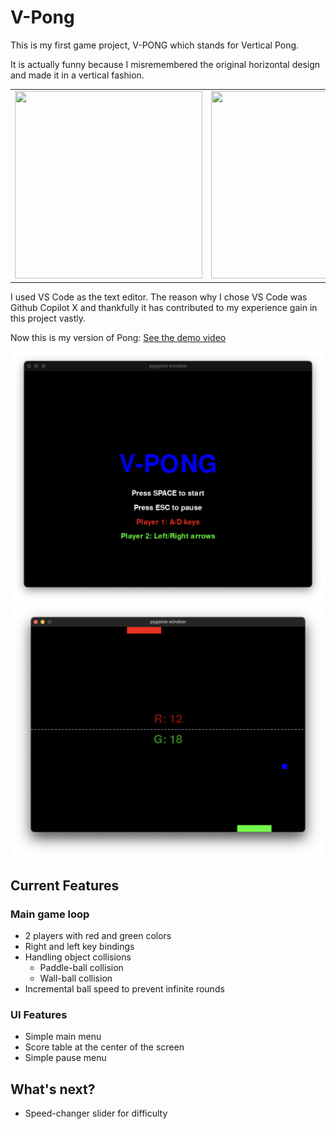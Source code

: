 # V-Pong
 
This is my first game project, V-PONG which stands for Vertical Pong.

It is actually funny because I misremembered the original horizontal design and made it in a vertical fashion.

<div align="center">
  <table>
    <tr>
      <td><img src="https://upload.wikimedia.org/wikipedia/commons/thumb/2/26/Pong.svg/1200px-Pong.svg.png" width="300" height="300"></td>
      <td><img src="https://i.pinimg.com/564x/e6/11/1e/e6111e83dcf8f0a91b23fa6ae45c32e4.jpg" width="300" height="300"></td>
    </tr>
  </table>
</div>



I used VS Code as the text editor. The reason why I chose VS Code was Github Copilot X and thankfully it has contributed to my experience gain in this project vastly. 

Now this is my version of Pong: [See the demo video](/Images/demo.mov)
<div align="center">
  <img src="/Images/vpong1.png" width=500>
  <img src="/Images/vpong2.png" width=500>
</div>

## Current Features
### Main game loop
- 2 players with red and green colors
- Right and left key bindings
- Handling object collisions
    - Paddle-ball collision 
    - Wall-ball collision
- Incremental ball speed to prevent infinite rounds 
### UI Features
- Simple main menu 
- Score table at the center of the screen
- Simple pause menu 

## What's next? 
- Speed-changer slider for difficulty 
